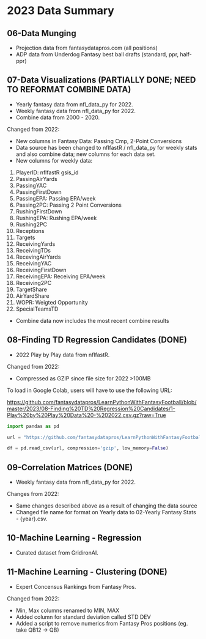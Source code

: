 # 2023 Data Summary

## 06-Data Munging
* Projection data from fantasydatapros.com (all positions)
* ADP data from Underdog Fantasy best ball drafts (standard, ppr, half-ppr)

## 07-Data Visualizations (PARTIALLY DONE; NEED TO REFORMAT COMBINE DATA)
* Yearly fantasy data from nfl_data_py for 2022.
* Weekly fantasy data from nfl_data_py for 2022.
* Combine data from 2000 - 2020.

Changed from 2022:

* New columns in Fantasy Data: Passing Cmp, 2-Point Conversions
* Data source has been changed to nflfastR / nfl_data_py for weekly stats and also combine data; new columns for each data set.
* New columns for weekly data:
1. PlayerID: nflfastR gsis_id
2. PassingAirYards
3. PassingYAC
4. PassingFirstDown
5. PassingEPA: Passing EPA/week
6. Passing2PC: Passing 2 Point Conversions
7. RushingFirstDown
8. RushingEPA: Rushing EPA/week
9. Rushing2PC
10. Receptions
11. Targets
12. ReceivingYards
13. ReceivingTDs
14. RecevingAirYards
15. ReceivingYAC
15. ReceivingFirstDown
16. ReceivingEPA: Receiving EPA/week
17. Receiving2PC
18. TargetShare
19. AirYardShare
20. WOPR: Weigted Opportunity
21. SpecialTeamsTD

* Combine data now includes the most recent combine results

## 08-Finding TD Regression Candidates (DONE)
* 2022 Play by Play data from nflfastR.

Changed from 2022:
* Compressed as GZIP since file size for 2022 >100MB

To load in Google Colab, users will have to use the following URL:

https://github.com/fantasydatapros/LearnPythonWithFantasyFootball/blob/master/2023/08-Finding%20TD%20Regression%20Candidates/1-Play%20by%20Play%20Data%20-%202022.csv.gz?raw=True

```python
import pandas as pd

url = "https://github.com/fantasydatapros/LearnPythonWithFantasyFootball/blob/master/2023/08-Finding%20TD%20Regression%20Candidates/1-Play%20by%20Play%20Data%20-%202022.csv.gz?raw=True"

df = pd.read_csv(url, compression='gzip', low_memory=False)
```

## 09-Correlation Matrices (DONE)
* Weekly fantasy data from nfl_data_py for 2022.

Changes from 2022:
* Same changes described above as a result of changing the data source
* Changed file name for format on Yearly data to 02-Yearly Fantasy Stats - {year}.csv.

## 10-Machine Learning - Regression
* Curated dataset from GridironAI.

## 11-Machine Learning - Clustering (DONE)
* Expert Concensus Rankings from Fantasy Pros.

Changed from 2022:
* Min, Max columns renamed to MIN, MAX
* Added column for standard deviation called STD DEV
* Added a script to remove numerics from Fantasy Pros positions (eg. take QB12 -> QB)